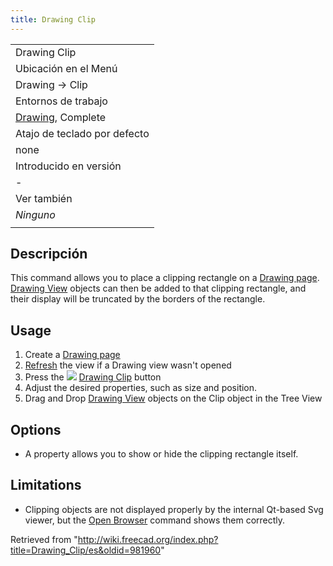 ```yaml
---
title: Drawing Clip
---
```

|  |
| --- |
| Drawing Clip |
| Ubicación en el Menú |
| Drawing → Clip |
| Entornos de trabajo |
| [Drawing](/Drawing_Workbench/es "Drawing Workbench/es"), Complete |
| Atajo de teclado por defecto |
| none |
| Introducido en versión |
| - |
| Ver también |
| *Ninguno* |
|  |

## Descripción

This command allows you to place a clipping rectangle on a [Drawing page](/Drawing_Landscape_A3 "Drawing Landscape A3"). [Drawing View](/Drawing_View "Drawing View") objects can then be added to that clipping rectangle, and their display will be truncated by the borders of the rectangle.

## Usage

1. Create a [Drawing page](/Drawing_Landscape_A3 "Drawing Landscape A3")
2. [Refresh](/Std_Refresh "Std Refresh") the view if a Drawing view wasn't opened
3. Press the ![](/images/Drawing_Clip.png) [Drawing Clip](/Drawing_Clip "Drawing Clip") button
4. Adjust the desired properties, such as size and position.
5. Drag and Drop [Drawing View](/Drawing_View "Drawing View") objects on the Clip object in the Tree View

## Options

* A property allows you to show or hide the clipping rectangle itself.

## Limitations

* Clipping objects are not displayed properly by the internal Qt-based Svg viewer, but the [Open Browser](/Drawing_Openbrowser "Drawing Openbrowser") command shows them correctly.

Retrieved from "<http://wiki.freecad.org/index.php?title=Drawing_Clip/es&oldid=981960>"